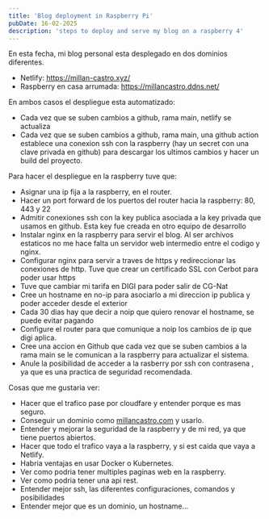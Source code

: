 ```yaml
---
title: 'Blog deployment in Raspberry Pi'
pubDate: 16-02-2025
description: 'steps to deploy and serve my blog on a raspberry 4'
---
```


En esta fecha, mi blog personal esta desplegado en dos dominios diferentes.

* Netlify: https://millan-castro.xyz/
* Raspberry en casa arrumada:  https://millancastro.ddns.net/

En ambos casos el despliegue esta automatizado:

- Cada vez que se suben cambios a github, rama main, netlify se actualiza
- Cada vez que se suben cambios a github, rama main, una github action establece una conexion ssh con la raspberry (hay un secret con una clave privada en github) para descargar los ultimos cambios y hacer un build del proyecto.

Para hacer el despliegue en la raspberry tuve que:

- Asignar una ip fija a la raspberry, en el router.
- Hacer un port forward de los puertos del router hacia la raspberry: 80, 443 y 22
- Admitir conexiones ssh con la key publica asociada a la key privada que usamos en github. Esta key fue creada en otro equipo de desarrollo
- Instalar nginx en la raspberry para servir el blog. Al ser archivos estaticos no me hace falta un servidor web intermedio entre el codigo y nginx.
- Configurar nginx para servir  a traves de https y redireccionar las conexiones de http. Tuve que crear un certificado SSL con Cerbot para poder usar https
- Tuve que cambiar mi tarifa en DIGI para poder salir de CG-Nat
- Cree un hostname en no-ip para asociarlo a mi direccion ip publica y poder acceder desde el exterior
- Cada 30 dias hay que decir a noip que quiero renovar el hostname, se puede evitar pagando
- Configure el router para que comunique a noip los cambios de ip que digi aplica.
- Cree una accion en Github que cada vez que se suben cambios a la rama main se le comunican a la raspberry para actualizar el sistema.
- Anule la posibilidad de acceder a la rasberry por ssh con contrasena , ya que es una practica de seguridad recomendada.

Cosas que me gustaria ver:

- Hacer que el trafico pase por cloudfare y entender porque es mas seguro.
- Conseguir un dominio como [millancastro.com](http://millancastro.com) y usarlo.
- Entender y mejorar la seguridad de la raspberry y de mi red, ya que tiene puertos abiertos.
- Hacer que todo el trafico vaya a la raspberry, y si est caida que vaya a Netlify.
- Habria ventajas en usar Docker o Kubernetes.
- Ver como podria tener multiples paginas web en la raspberry.
- Ver como podria tener una api rest.
- Entender mejor ssh, las diferentes configuraciones, comandos y posibilidades
- Entender mejor que es un dominio, un hostname…